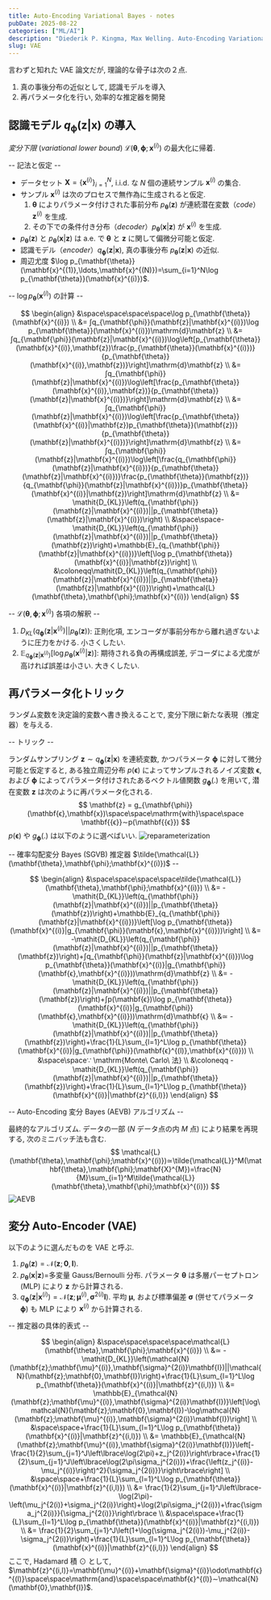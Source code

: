 ```yaml
---
title: Auto-Encoding Variational Bayes - notes
pubDate: 2025-08-22
categories: ["ML/AI"]
description: "Diederik P. Kingma, Max Welling. Auto-Encoding Variational Bayes. https://arxiv.org/abs/1312.6114, 2013."
slug: VAE
---
```


言わずと知れた VAE 論文だが, 理論的な骨子は次の２点.

1. 真の事後分布の近似として, 認識モデルを導入
2. 再パラメータ化を行い, 効率的な推定器を開発

## 認識モデル $q_{\mathbf{\phi}}(\mathbf{z}|\mathbf{x})$ の導入

*変分下限* (*variational lower bound*) $\mathcal{L}(\mathbf{\theta},\mathbf{\phi};\mathbf{x}^{(i)})$ の最大化に帰着.

-- 記法と仮定 --

- データセット $\mathbf{X}=\{\mathbf{x}^{(i)}\}_{i=1}^N$, $\mathrm{i.i.d.}$ な $N$ 個の連続サンプル $\mathbf{x}^{(i)}$ の集合.
- サンプル $\mathbf{x}^{(i)}$ は次のプロセスで無作為に生成されると仮定.
  1. $\mathbf{\theta}$ によりパラメータ付けされた事前分布 $p_{\mathbf{\theta}}(\mathbf{z})$ が連続潜在変数（*code*）$\mathbf{z}^{(i)}$ を生成.
  2. その下での条件付き分布（*decoder*）$p_{\mathbf{\theta}}(\mathbf{x}|\mathbf{z})$ が $\mathbf{x}^{(i)}$ を生成.
- $p_{\mathbf{\theta}}(\mathbf{z})$ と $p_{\mathbf{\theta}}(\mathbf{x}|\mathbf{z})$ は $\mathrm{a.e.}$ で $\mathbf{\theta}$ と $\mathbf{z}$ に関して偏微分可能と仮定.
- 認識モデル（*encoder*）$q_{\mathbf{\phi}}(\mathbf{z}|\mathbf{x})$, 真の事後分布 $p_{\mathbf{\theta}}(\mathbf{z}|\mathbf{x})$ の近似.
- 周辺尤度 $\log p_{\mathbf{\theta}}(\mathbf{x}^{(1)},\ldots,\mathbf{x}^{(N)})=\sum_{i=1}^N\log p_{\mathbf{\theta}}(\mathbf{x}^{(i)})$.

-- $\log p_{\mathbf{\theta}}(\mathbf{x}^{(i)})$ の計算 --

$$
\begin{align}
&\space\space\space\space\log p_{\mathbf{\theta}}(\mathbf{x}^{(i)}) \\
&= ∫q_{\mathbf{\phi}}(\mathbf{z}|\mathbf{x}^{(i)})\log p_{\mathbf{\theta}}(\mathbf{x}^{(i)})\mathrm{d}\mathbf{z} \\
&= ∫q_{\mathbf{\phi}}(\mathbf{z}|\mathbf{x}^{(i)})\log\left[p_{\mathbf{\theta}}(\mathbf{x}^{(i)},\mathbf{z})\frac{p_{\mathbf{\theta}}(\mathbf{x}^{(i)})}{p_{\mathbf{\theta}}(\mathbf{x}^{(i)},\mathbf{z})}\right]\mathrm{d}\mathbf{z} \\
&= ∫q_{\mathbf{\phi}}(\mathbf{z}|\mathbf{x}^{(i)})\log\left[\frac{p_{\mathbf{\theta}}(\mathbf{x}^{(i)},\mathbf{z})}{p_{\mathbf{\theta}}(\mathbf{z}|\mathbf{x}^{(i)})}\right]\mathrm{d}\mathbf{z} \\
&= ∫q_{\mathbf{\phi}}(\mathbf{z}|\mathbf{x}^{(i)})\log\left[\frac{p_{\mathbf{\theta}}(\mathbf{x}^{(i)}|\mathbf{z})p_{\mathbf{\theta}}(\mathbf{z})}{p_{\mathbf{\theta}}(\mathbf{z}|\mathbf{x}^{(i)})}\right]\mathrm{d}\mathbf{z} \\
&= ∫q_{\mathbf{\phi}}(\mathbf{z}|\mathbf{x}^{(i)})\log\left[\frac{q_{\mathbf{\phi}}(\mathbf{z}|\mathbf{x}^{(i)})}{p_{\mathbf{\theta}}(\mathbf{z}|\mathbf{x}^{(i)})}\frac{p_{\mathbf{\theta}}(\mathbf{z})}{q_{\mathbf{\phi}}(\mathbf{z}|\mathbf{x}^{(i)})}p_{\mathbf{\theta}}(\mathbf{x}^{(i)}|\mathbf{z})\right]\mathrm{d}\mathbf{z} \\
&= \mathit{D_{KL}}\left(q_{\mathbf{\phi}}(\mathbf{z}|\mathbf{x}^{(i)})||p_{\mathbf{\theta}}(\mathbf{z}|\mathbf{x}^{(i)})\right) \\
&\space\space-\mathit{D_{KL}}\left(q_{\mathbf{\phi}}(\mathbf{z}|\mathbf{x}^{(i)})||p_{\mathbf{\theta}}(\mathbf{z})\right)+\mathbb{E}_{q_{\mathbf{\phi}}(\mathbf{z}|\mathbf{x}^{(i)})}\left[\log p_{\mathbf{\theta}}(\mathbf{x}^{(i)}|\mathbf{z})\right] \\
&\coloneqq\mathit{D_{KL}}\left(q_{\mathbf{\phi}}(\mathbf{z}|\mathbf{x}^{(i)})||p_{\mathbf{\theta}}(\mathbf{z}|\mathbf{x}^{(i)})\right)+\mathcal{L}(\mathbf{\theta},\mathbf{\phi};\mathbf{x}^{(i)})
\end{align}
$$

-- $\mathcal{L}(\mathbf{\theta},\mathbf{\phi};\mathbf{x}^{(i)})$ 各項の解釈 --

1. $\mathit{D_{KL}}\left(q_{\mathbf{\phi}}(\mathbf{z}|\mathbf{x}^{(i)})||p_{\mathbf{\theta}}(\mathbf{z})\right)$: 正則化項, エンコーダが事前分布から離れ過ぎないように圧力をかける. 小さくしたい.
2. $\mathbb{E}_{q_{\mathbf{\phi}}(\mathbf{z}|\mathbf{x}^{(i)})}\left[\log p_{\mathbf{\theta}}(\mathbf{x}^{(i)}|\mathbf{z})\right]$: 期待される負の再構成誤差, デコーダによる尤度が高ければ誤差は小さい. 大きくしたい.

## 再パラメータ化トリック

ランダム変数を決定論的変数へ書き換えることで, 変分下限に新たな表現（推定器）を与える.

-- トリック --

ランダムサンプリング $\mathbf{z}∼q_{\mathbf{\phi}}(\mathbf{z}|\mathbf{x})$ を連続変数, かつパラメータ $\mathbf{\phi}$ に対して微分可能と仮定すると, ある独立周辺分布 $p(\mathbf{ϵ})$ によってサンプルされるノイズ変数 $\mathbf{ϵ}$, および $\mathbf{\phi}$ によってパラメータ付けされたあるベクトル値関数 $g_{\mathbf{\phi}}(.)$ を用いて, 潜在変数 $\mathbf{z}$ は次のように再パラメータ化される.
$$
\mathbf{z} = g_{\mathbf{\phi}}(\mathbf{ϵ},\mathbf{x})\space\space\mathrm{with}\space\space \mathbf{{ϵ}}∼p(\mathbf{{ϵ}})
$$
$p(\mathbf{ϵ})$ や $g_{\mathbf{\phi}}(.)$ は以下のように選べばいい.
![reparameterization](/blog/20250822_vae_reparameterization.png)

-- 確率勾配変分 Bayes (SGVB) 推定器 $\tilde{\mathcal{L}}(\mathbf{\theta},\mathbf{\phi};\mathbf{x}^{(i)})$ --

$$
\begin{align}
&\space\space\space\space\tilde{\mathcal{L}}(\mathbf{\theta},\mathbf{\phi};\mathbf{x}^{(i)}) \\
&= -\mathit{D_{KL}}\left(q_{\mathbf{\phi}}(\mathbf{z}|\mathbf{x}^{(i)})||p_{\mathbf{\theta}}(\mathbf{z})\right)+\mathbb{E}_{q_{\mathbf{\phi}}(\mathbf{z}|\mathbf{x}^{(i)})}\left[\log p_{\mathbf{\theta}}(\mathbf{x}^{(i)}|g_{\mathbf{\phi}}(\mathbf{ϵ},\mathbf{x}^{(i)}))\right] \\
&= -\mathit{D_{KL}}\left(q_{\mathbf{\phi}}(\mathbf{z}|\mathbf{x}^{(i)})||p_{\mathbf{\theta}}(\mathbf{z})\right)+∫q_{\mathbf{\phi}}(\mathbf{z}|\mathbf{x}^{(i)})\log p_{\mathbf{\theta}}(\mathbf{x}^{(i)}|g_{\mathbf{\phi}}(\mathbf{ϵ},\mathbf{x}^{(i)}))\mathrm{d}\mathbf{z} \\
&= -\mathit{D_{KL}}\left(q_{\mathbf{\phi}}(\mathbf{z}|\mathbf{x}^{(i)})||p_{\mathbf{\theta}}(\mathbf{z})\right)+∫p(\mathbf{ϵ})\log p_{\mathbf{\theta}}(\mathbf{x}^{(i)}|g_{\mathbf{\phi}}(\mathbf{ϵ},\mathbf{x}^{(i)}))\mathrm{d}\mathbf{ϵ} \\
&≃ -\mathit{D_{KL}}\left(q_{\mathbf{\phi}}(\mathbf{z}|\mathbf{x}^{(i)})||p_{\mathbf{\theta}}(\mathbf{z})\right)+\frac{1}{L}\sum_{l=1}^L\log p_{\mathbf{\theta}}(\mathbf{x}^{(i)}|g_{\mathbf{\phi}}(\mathbf{ϵ}^{(l)},\mathbf{x}^{(i)})) \\
&\space\space∵ \mathrm{Monte\ Carlo\ 法} \\
&\coloneqq -\mathit{D_{KL}}\left(q_{\mathbf{\phi}}(\mathbf{z}|\mathbf{x}^{(i)})||p_{\mathbf{\theta}}(\mathbf{z})\right)+\frac{1}{L}\sum_{l=1}^L\log p_{\mathbf{\theta}}(\mathbf{x}^{(i)}|\mathbf{z}^{(i,l)})
\end{align}
$$

-- Auto-Encoding 変分 Bayes (AEVB) アルゴリズム --

最終的なアルゴリズム. データの一部 ($N$ データ点の内 $M$ 点) により結果を再現する, 次のミニバッチ法も含む.
$$
\mathcal{L}(\mathbf{\theta},\mathbf{\phi};\mathbf{x}^{(i)})≃\tilde{\mathcal{L}}^M(\mathbf{\theta},\mathbf{\phi};\mathbf{X}^{M})=\frac{N}{M}\sum_{i=1}^M\tilde{\mathcal{L}}(\mathbf{\theta},\mathbf{\phi};\mathbf{x}^{(i)})
$$
![AEVB](/blog/20250822_vae_aevb.png)

## 変分 Auto-Encoder (VAE)

以下のように選んだものを VAE と呼ぶ.

1. $p_{\mathbf{\theta}}(\mathbf{z})=\mathcal{N}(\mathbf{z};\mathbf{0},\mathbf{I})$.
2. $p_{\mathbf{\theta}}(\mathbf{x}|\mathbf{z})=$多変量 Gauss/Bernoulli 分布. パラメータ $\mathbf{\theta}$ は多層パーセプトロン (MLP) により $\mathbf{z}$ から計算される.
3. $q_{\mathbf{\phi}}(\mathbf{z}|\mathbf{x}^{(i)})=\mathcal{N}(\mathbf{z};\mathbf{\mu}^{(i)},\mathbf{\sigma}^{2(i)}\mathbf{I})$. 平均 $\mathbf{\mu}$, および標準偏差 $\mathbf{\sigma}$ (併せてパラメータ $\mathbf{\phi}$) も MLP により $\mathbf{x}^{(i)}$ から計算される.

-- 推定器の具体的表式 --

$$
\begin{align}
&\space\space\space\space\mathcal{L}(\mathbf{\theta},\mathbf{\phi};\mathbf{x}^{(i)}) \\
&≃ -\mathit{D_{KL}}\left(\mathcal{N}(\mathbf{z};\mathbf{\mu}^{(i)},\mathbf{\sigma}^{2(i)}\mathbf{I})||\mathcal{N}(\mathbf{z};\mathbf{0},\mathbf{I})\right)+\frac{1}{L}\sum_{l=1}^L\log p_{\mathbf{\theta}}(\mathbf{x}^{(i)}|\mathbf{z}^{(i,l)}) \\
&= \mathbb{E}_{\mathcal{N}(\mathbf{z};\mathbf{\mu}^{(i)},\mathbf{\sigma}^{2(i)}\mathbf{I})}\left[\log\mathcal{N}(\mathbf{z};\mathbf{0},\mathbf{I})-\log\mathcal{N}(\mathbf{z};\mathbf{\mu}^{(i)},\mathbf{\sigma}^{2(i)}\mathbf{I})\right] \\
&\space\space+\frac{1}{L}\sum_{l=1}^L\log p_{\mathbf{\theta}}(\mathbf{x}^{(i)}|\mathbf{z}^{(i,l)}) \\
&= \mathbb{E}_{\mathcal{N}(\mathbf{z};\mathbf{\mu}^{(i)},\mathbf{\sigma}^{2(i)}\mathbf{I})}\left[-\frac{1}{2}\sum_{j=1}^J\left\lbrace\log(2\pi)+z_j^{2(i)}\right\rbrace+\frac{1}{2}\sum_{j=1}^J\left\lbrace\log(2\pi\sigma_j^{2(i)})+\frac{\left(z_j^{(i)}-\mu_j^{(i)}\right)^2}{\sigma_j^{2(i)}}\right\rbrace\right] \\
&\space\space+\frac{1}{L}\sum_{l=1}^L\log p_{\mathbf{\theta}}(\mathbf{x}^{(i)}|\mathbf{z}^{(i,l)}) \\
&= \frac{1}{2}\sum_{j=1}^J\left\lbrace-\log(2\pi)-\left(\mu_j^{2(i)}+\sigma_j^{2(i)}\right)+\log(2\pi\sigma_j^{2(i)})+\frac{\sigma_j^{2(i)}}{\sigma_j^{2(i)}}\right\rbrace \\
&\space\space+\frac{1}{L}\sum_{l=1}^L\log p_{\mathbf{\theta}}(\mathbf{x}^{(i)}|\mathbf{z}^{(i,l)}) \\
&= \frac{1}{2}\sum_{j=1}^J\left(1+\log(\sigma_j^{2(i)})-\mu_j^{2(i)}-\sigma_j^{2(i)}\right)+\frac{1}{L}\sum_{l=1}^L\log p_{\mathbf{\theta}}(\mathbf{x}^{(i)}|\mathbf{z}^{(i,l)})
\end{align}
$$
ここで, Hadamard 積 $\odot$ として, $\mathbf{z}^{(i,l)}=\mathbf{\mu}^{(i)}+\mathbf{\sigma}^{(i)}\odot\mathbf{ϵ}^{(l)}\space\space\mathrm{and}\space\space\mathbf{ϵ}^{(l)}∼\mathcal{N}(\mathbf{0},\mathbf{I})$.
